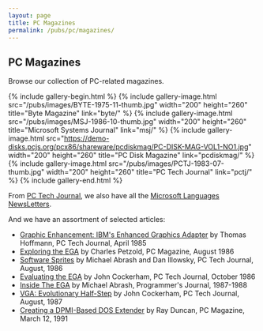 ```yaml
---
layout: page
title: PC Magazines
permalink: /pubs/pc/magazines/
---
```


PC Magazines
------------

Browse our collection of PC-related magazines.

{% include gallery-begin.html %}
{% include gallery-image.html src="/pubs/images/BYTE-1975-11-thumb.jpg" width="200" height="260" title="Byte Magazine" link="byte/" %}
{% include gallery-image.html src="/pubs/images/MSJ-1986-10-thumb.jpg" width="200" height="260" title="Microsoft Systems Journal" link="msj/" %}
{% include gallery-image.html src="https://demo-disks.pcjs.org/pcx86/shareware/pcdiskmag/PC-DISK-MAG-VOL1-NO1.jpg" width="200" height="260" title="PC Disk Magazine" link="pcdiskmag/" %}
{% include gallery-image.html src="/pubs/images/PCTJ-1983-07-thumb.jpg" width="200" height="260" title="PC Tech Journal" link="pctj/" %}
{% include gallery-end.html %}

From [PC Tech Journal](pctj/), we also have all the [Microsoft Languages NewsLetters](/disks/pcx86/tools/microsoft/).

And we have an assortment of selected articles:

- [Graphic Enhancement: IBM's Enhanced Graphics Adapter](/modules/shared/templates/pdf.html?url=/pubs/pc/magazines/pctj/PCTJ-1985-04/pages/PCTJ-1985-04%2060.pdf&page=60&total=204) by Thomas Hoffmann, PC Tech Journal, April 1985
- [Exploring the EGA](https://s3-us-west-2.amazonaws.com/archive.pcjs.org/pubs/pc/magazines/pcmag/PCMAG-1986-08/PCMAG-1986-08-Exploring_The_EGA.pdf) by Charles Petzold, PC Magazine, August 1986
- [Software Sprites](https://s3-us-west-2.amazonaws.com/archive.pcjs.org/pubs/pc/magazines/pctj/PCTJ-1986-08/PCTJ-1986-08-Software_Sprites.pdf) by Michael Abrash and Dan Illowsky, PC Tech Journal, August, 1986
- [Evaluating the EGA](/modules/shared/templates/pdf.html?url=/pubs/pc/magazines/pctj/PCTJ-1986-10/pages/PCTJ-1986-10%2053.pdf&page=53&total=228) by John Cockerham, PC Tech Journal, October 1986
- [Inside The EGA](https://s3-us-west-2.amazonaws.com/archive.pcjs.org/pubs/pc/magazines/pj/PJ-1987-01/PJ-1987-01-Inside_The_EGA.pdf) by Michael Abrash, Programmer's Journal, 1987-1988
- [VGA: Evolutionary Half-Step](https://s3-us-west-2.amazonaws.com/archive.pcjs.org/pubs/pc/magazines/pctj/PCTJ-1987-08/PCTJ-1987-08-VGA_Evolutionary_Half-Step.pdf) by John Cockerham, PC Tech Journal, August, 1987
- [Creating a DPMI-Based DOS Extender](https://s3-us-west-2.amazonaws.com/archive.pcjs.org/pubs/pc/magazines/pcmag/PCMAG-1991-03/PCMAG-1991-03-Creating_A-DPMI-Based_DOS_Extender.pdf) by Ray Duncan, PC Magazine, March 12, 1991
